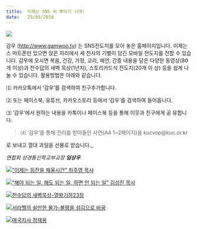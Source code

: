 ```yaml
---
title:  이제는 SNS 씨 뿌리기 시대!
date:   25/05/2018
---
```


[![](https://user-images.githubusercontent.com/10376491/39957008-0b3fa6dc-55b1-11e8-9f37-e5d8d6ffcbb3.jpg)](http://gamwoo.tv/)

감우 (http://www.gamwoo.tv) 는 SNS전도지를 모아 놓은 홈페이지입니다. 이제는 스
마트폰만 있으면 앉은 자리에서 세 천사의 기별이 담긴 모바일 전도지를 전할 수
있습니다. 감우에 오시면 복음, 건강, 가정, 교리, 예언, 간증 내용을 담은 다양한
동영상(80개 이상)과 천수답의 새벽 묵상(1년치), 스토리카드식 전도지(20개 이
상) 등을 쉽게 나눌 수 있습니다. 활용방법은 아래와 같습니다.

⑴ 카카오톡에서 ‘감우’를 검색하여 친구추가합니다.

⑵ 또는 페이스북, 유튜브, 카카오스토리 등에서 ‘감우’를 검색하여 들어옵니다.

⑶ ‘감우’에서 원하는 내용을 카톡이나 페이스북 등을 통해 이웃과 친구에게 공
유합니다.

> <p></p>
> ⑷ ‘감우’를 통해 진리를 받아들인 사연(A4 1~2페이지)을 kucvop@kuc.or.kr
로 보내고 열대 과일을 선물로 받습니다._

_연합회 성경통신학교부교장 **임상우**_

[![“이제는 등잔을 채울시간” 차주영 목사](https://user-images.githubusercontent.com/10376491/39957003-0add4bae-55b1-11e8-909f-e957f7a8af08.jpg)](http://gamwoo.tv/cha6/)

[![“해야 되는 일, 해도 되는 일, 하면 안 되는 일” 김성진 목사](https://user-images.githubusercontent.com/10376491/39957004-0af2cf56-55b1-11e8-9816-4d1eb6f3c435.jpg)](http://gamwoo.tv/saturday-church-7/)

[![천수답의 새벽묵상-열왕기하23장](https://user-images.githubusercontent.com/10376491/39957005-0b090aaa-55b1-11e8-9b21-ac73470082bb.jpg)](http://gamwoo.tv/천수답의-새벽묵상-열왕기하23장/)

[![서라헬의 쉴만한 물가-불평을 섬김으로 바꿈](https://user-images.githubusercontent.com/10376491/39957006-0b1b42ec-55b1-11e8-90ab-20a8343e9e6f.jpg)](http://gamwoo.tv/서라헬의-쉴만한-물가-불평을-섬김으로-바꿈/)

[![애국지사 정재용](https://user-images.githubusercontent.com/10376491/39957007-0b2e1660-55b1-11e8-833a-1239c2525b6f.jpg)](http://gamwoo.tv/kor/)